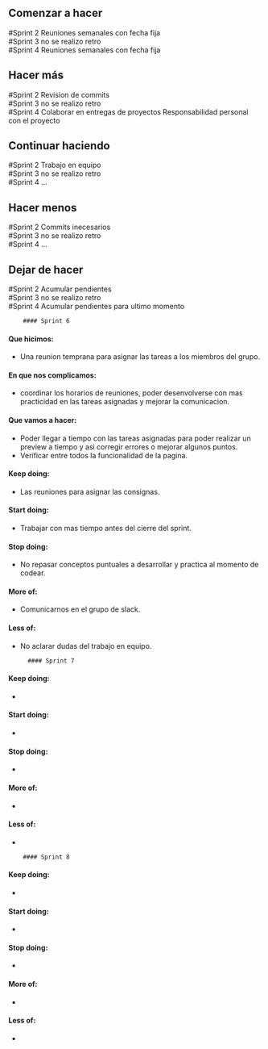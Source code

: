 
<h2>Comenzar a hacer</h2>
    #Sprint 2
        Reuniones semanales con fecha fija
<br>
    #Sprint 3
        no se realizo retro
<br>
    #Sprint 4
        Reuniones semanales con fecha fija
    
<h2>Hacer más</h2>
    #Sprint 2
        Revision de commits
<br>
    #Sprint 3
        no se realizo retro
<br>
    #Sprint 4
        Colaborar en entregas de proyectos
        Responsabilidad personal con el proyecto
<h2>Continuar haciendo</h2>
    #Sprint 2
        Trabajo en equipo
<br>
    #Sprint 3
        no se realizo retro
<br>
    #Sprint 4
        ...
<h2>Hacer menos</h2>
    #Sprint 2    
        Commits inecesarios
<br>
    #Sprint 3
        no se realizo retro
<br>
    #Sprint 4
        ...
<h2>Dejar de hacer</h2>
    #Sprint 2    
        Acumular pendientes
<br>
    #Sprint 3
        no se realizo retro
<br>
    #Sprint 4
        Acumular pendientes para ultimo momento
<br>

        #### Sprint 6
 
 #### Que hicimos:
 
 * Una reunion temprana para asignar las tareas a los miembros del grupo.

 #### En que nos complicamos:

* coordinar los horarios de reuniones, poder desenvolverse con mas practicidad en las tareas asignadas y mejorar la comunicacion.

#### Que vamos a hacer:

* Poder llegar a tiempo con las tareas asignadas para poder realizar un preview a tiempo y asi corregir errores o mejorar algunos puntos.
* Verificar entre todos la funcionalidad de la pagina.

#### Keep doing:
* Las reuniones para asignar las consignas.

#### Start doing:
* Trabajar con mas tiempo antes del cierre del sprint.

#### Stop doing:
* No repasar conceptos puntuales a desarrollar y practica al momento de codear.

#### More of:
* Comunicarnos en el grupo de slack.

#### Less of:
* No aclarar dudas del trabajo en equipo.


        #### Sprint 7

#### Keep doing:
* 

#### Start doing:
* 

#### Stop doing:
* 

#### More of:
* 

#### Less of:
* 

        #### Sprint 8

#### Keep doing:
* 

#### Start doing:
* 

#### Stop doing:
* 

#### More of:
* 

#### Less of:
* 